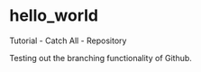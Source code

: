 # hello_world
Tutorial - Catch All - Repository

Testing out the branching functionality of Github.  
